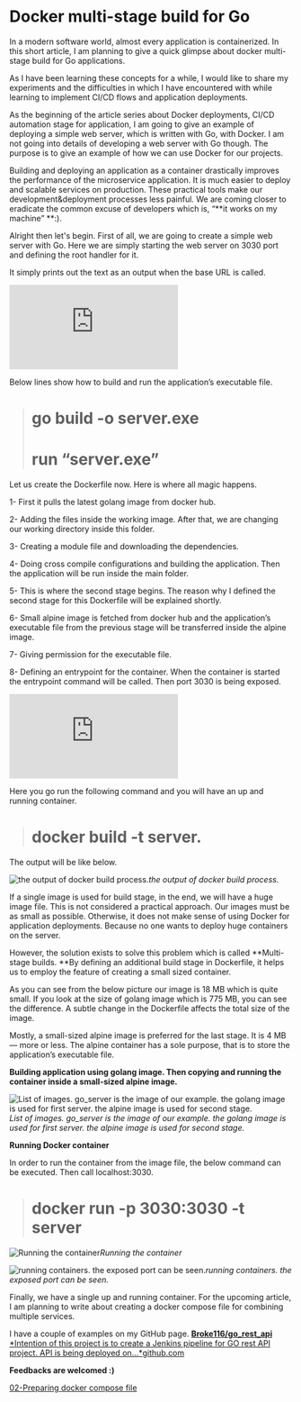 
# Docker multi-stage build for Go



In a modern software world, almost every application is containerized. In this short article, I am planning to give a quick glimpse about docker multi-stage build for Go applications.

As I have been learning these concepts for a while, I would like to share my experiments and the difficulties in which I have encountered with while learning to implement CI/CD flows and application deployments.

As the beginning of the article series about Docker deployments, CI/CD automation stage for application, I am going to give an example of deploying a simple web server, which is written with Go, with Docker. I am not going into details of developing a web server with Go though. The purpose is to give an example of how we can use Docker for our projects.

Building and deploying an application as a container drastically improves the performance of the microservice application. It is much easier to deploy and scalable services on production. These practical tools make our development&deployment processes less painful. We are coming closer to eradicate the common excuse of developers which is, “**it works on my machine” **:).

Alright then let's begin. First of all, we are going to create a simple web server with Go. Here we are simply starting the web server on 3030 port and defining the root handler for it.

It simply prints out the text as an output when the base URL is called.

<iframe src="https://medium.com/media/e2bc24885c2c565d76f76241a256dc66" frameborder=0></iframe>

Below lines show how to build and run the application’s executable file.
> # go build -o server.exe
> # run “server.exe”

Let us create the Dockerfile now. Here is where all magic happens.

1- First it pulls the latest golang image from docker hub.

2- Adding the files inside the working image. After that, we are changing our working directory inside this folder.

3- Creating a module file and downloading the dependencies.

4- Doing cross compile configurations and building the application. Then the application will be run inside the main folder.

5- This is where the second stage begins. The reason why I defined the second stage for this Dockerfile will be explained shortly.

6- Small alpine image is fetched from docker hub and the application’s executable file from the previous stage will be transferred inside the alpine image.

7- Giving permission for the executable file.

8- Defining an entrypoint for the container. When the container is started the entrypoint command will be called. Then port 3030 is being exposed.

<iframe src="https://medium.com/media/cb3c0931cf4985669089839072d1fb41" frameborder=0></iframe>

Here you go run the following command and you will have an up and running container.
> # docker build -t server.

The output will be like below.

![the output of docker build process.](https://cdn-images-1.medium.com/max/2946/1*r_fV_KbF4j9sl943x9OTqw.png)*the output of docker build process.*

If a single image is used for build stage, in the end, we will have a huge image file. This is not considered a practical approach. Our images must be as small as possible. Otherwise, it does not make sense of using Docker for application deployments. Because no one wants to deploy huge containers on the server.

However, the solution exists to solve this problem which is called **Multi-stage builds. **By defining an additional build stage in Dockerfile, it helps us to employ the feature of creating a small sized container.

As you can see from the below picture our image is 18 MB which is quite small. If you look at the size of golang image which is 775 MB, you can see the difference. A subtle change in the Dockerfile affects the total size of the image.

Mostly, a small-sized alpine image is preferred for the last stage. It is 4 MB — more or less. The alpine container has a sole purpose, that is to store the application’s executable file.

**Building application using golang image. Then copying and running the container inside a small-sized alpine image.**

![List of images. go_server is the image of our example. the golang image is used for first server. the alpine image is used for second stage.](https://cdn-images-1.medium.com/max/2724/1*F-ZAWOjl7YdMRL4OtZce6g.png)*List of images. go_server is the image of our example. the golang image is used for first server. the alpine image is used for second stage.*

**Running Docker container**

In order to run the container from the image file, the below command can be executed. Then call localhost:3030.
> # docker run -p 3030:3030 -t server

![Running the container](https://cdn-images-1.medium.com/max/2366/1*iBeOAOOPt0SglvJIxygRqA.png)*Running the container*

![running containers. the exposed port can be seen.](https://cdn-images-1.medium.com/max/4382/1*B7n0ptWAuuxssEJvcv2GtA.png)*running containers. the exposed port can be seen.*

Finally, we have a single up and running container. For the upcoming article, I am planning to write about creating a docker compose file for combining multiple services.

I have a couple of examples on my GitHub page.
[**Broke116/go_rest_api**
*Intention of this project is to create a Jenkins pipeline for GO rest API project. API is being deployed on…*github.com](https://github.com/Broke116/go_rest_api)

**Feedbacks are welcomed :)**

[02-Preparing docker compose file](https://medium.com/@ekiny018/preparing-docker-compose-file-for-applications-b7ee7d48e74c)
